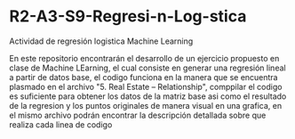 # R2-A3-S9-Regresi-n-Log-stica
Actividad de regresión logistica Machine Learning

En este repositorio encontrarán el desarrollo de un ejercicio propuesto en clase de Machine LEarning, el cual consiste en generar una regresión lineal a partir de datos base, el codigo funciona en la manera que se encuentra plasmado en el archivo "5. Real Estate – Relationship", comppilar el codigo es suficiente para obtener los datos de la matriz base asi como el resultado de la regresion y los puntos originales de manera visual en una grafica, en el mismo archivo podrán encontrar la descripción detallada sobre que realiza cada linea de codigo
